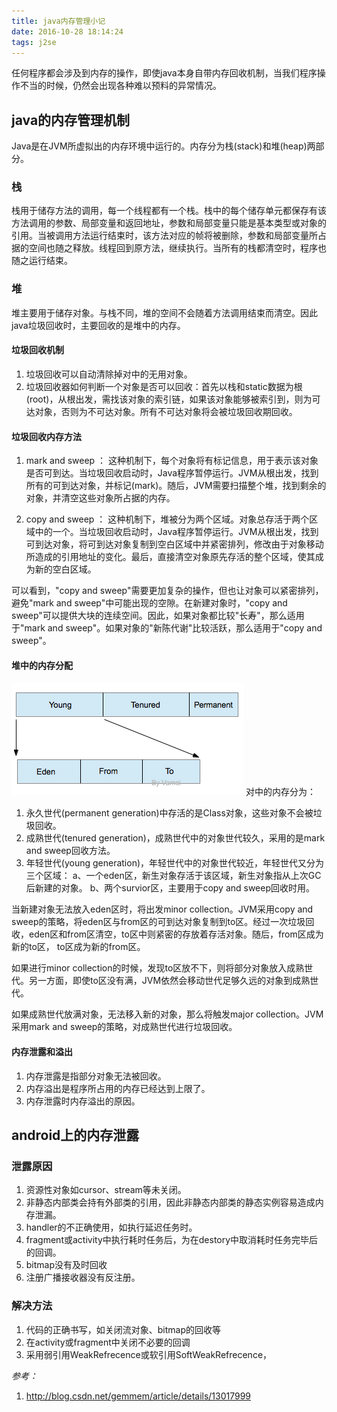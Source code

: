 ```yaml
---
title: java内存管理小记
date: 2016-10-28 18:14:24
tags: j2se
---
```

任何程序都会涉及到内存的操作，即使java本身自带内存回收机制，当我们程序操作不当的时候，仍然会出现各种难以预料的异常情况。

<!--more-->

## java的内存管理机制

Java是在JVM所虚拟出的内存环境中运行的。内存分为栈(stack)和堆(heap)两部分。

### 栈

栈用于储存方法的调用，每一个线程都有一个栈。栈中的每个储存单元都保存有该方法调用的参数、局部变量和返回地址，参数和局部变量只能是基本类型或对象的引用。当被调用方法运行结束时，该方法对应的帧将被删除，参数和局部变量所占据的空间也随之释放。线程回到原方法，继续执行。当所有的栈都清空时，程序也随之运行结束。

### 堆
  
堆主要用于储存对象。与栈不同，堆的空间不会随着方法调用结束而清空。因此java垃圾回收时，主要回收的是堆中的内存。

#### 垃圾回收机制

1. 垃圾回收可以自动清除掉对中的无用对象。
2. 垃圾回收器如何判断一个对象是否可以回收：首先以栈和static数据为根(root)，从根出发，需找该对象的索引链，如果该对象能够被索引到，则为可达对象，否则为不可达对象。所有不可达对象将会被垃圾回收期回收。

#### 垃圾回收内存方法

1. mark and sweep ： 这种机制下，每个对象将有标记信息，用于表示该对象是否可到达。当垃圾回收启动时，Java程序暂停运行。JVM从根出发，找到所有的可到达对象，并标记(mark)。随后，JVM需要扫描整个堆，找到剩余的对象，并清空这些对象所占据的内存。

2. copy and sweep ： 这种机制下，堆被分为两个区域。对象总存活于两个区域中的一个。当垃圾回收启动时，Java程序暂停运行。JVM从根出发，找到可到达对象，将可到达对象复制到空白区域中并紧密排列，修改由于对象移动所造成的引用地址的变化。最后，直接清空对象原先存活的整个区域，使其成为新的空白区域。

可以看到，"copy and sweep"需要更加复杂的操作，但也让对象可以紧密排列，避免"mark and sweep"中可能出现的空隙。在新建对象时，"copy and sweep"可以提供大块的连续空间。因此，如果对象都比较"长寿"，那么适用于"mark and sweep"。如果对象的"新陈代谢"比较活跃，那么适用于"copy and sweep"。

#### 堆中的内存分配

![](/images/heap_memory.png)
对中的内存分为：
1. 永久世代(permanent generation)中存活的是Class对象，这些对象不会被垃圾回收。
2. 成熟世代(tenured generation)，成熟世代中的对象世代较久，采用的是mark and sweep回收方法。
3. 年轻世代(young generation)，年轻世代中的对象世代较近，年轻世代又分为三个区域：
	a、一个eden区，新生对象存活于该区域，新生对象指从上次GC后新建的对象。
	b、两个survior区，主要用于copy and sweep回收时用。

当新建对象无法放入eden区时，将出发minor collection。JVM采用copy and sweep的策略，将eden区与from区的可到达对象复制到to区。经过一次垃圾回收，eden区和from区清空，to区中则紧密的存放着存活对象。随后，from区成为新的to区， to区成为新的from区。

如果进行minor collection的时候，发现to区放不下，则将部分对象放入成熟世代。另一方面，即使to区没有满，JVM依然会移动世代足够久远的对象到成熟世代。

如果成熟世代放满对象，无法移入新的对象，那么将触发major collection。JVM采用mark and sweep的策略，对成熟世代进行垃圾回收。

#### 内存泄露和溢出

1. 内存泄露是指部分对象无法被回收。
2. 内存溢出是程序所占用的内存已经达到上限了。
3. 内存泄露时内存溢出的原因。

## android上的内存泄露

### 泄露原因
1. 资源性对象如cursor、stream等未关闭。
2. 非静态内部类会持有外部类的引用，因此非静态内部类的静态实例容易造成内存泄漏。
3. handler的不正确使用，如执行延迟任务时。
4. fragment或activity中执行耗时任务后，为在destory中取消耗时任务完毕后的回调。 
5. bitmap没有及时回收
6. 注册广播接收器没有反注册。

### 解决方法
1. 代码的正确书写，如关闭流对象、bitmap的回收等
2. 在activity或fragment中关闭不必要的回调
3. 采用弱引用WeakRefrecence或软引用SoftWeakRefrecence，

*参考：*   
1. <http://blog.csdn.net/gemmem/article/details/13017999>
